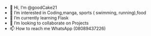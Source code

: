 - 👋 Hi, I’m @goodCake21
- 👀 I’m interested in Coding,manga, sports ( swimming, running),food
- 🌱 I’m currently learning Flask
- 💞️ I’m looking to collaborate on Projects
- 📫 How to reach me WhatsApp (08089437226)

<!---
goodCake21/goodCake21 is a ✨ special ✨ repository because its `README.md` (this file) appears on your GitHub profile.
You can click the Preview link to take a look at your changes.
--->

